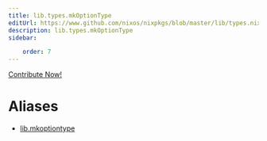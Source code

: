 ```yaml
---
title: lib.types.mkOptionType
editUrl: https://www.github.com/nixos/nixpkgs/blob/master/lib/types.nix#L109C5
description: lib.types.mkOptionType
sidebar:

    order: 7
---
```


<a href="https://www.github.com/nixos/nixpkgs/blob/master/lib/types.nix#L109C5">Contribute Now!</a>


# Aliases

- [lib.mkoptiontype](/nix-doc-comments/reference/lib/lib-mkoptiontype)


